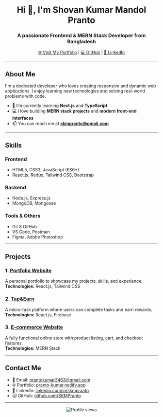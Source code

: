<h1 align="center">Hi 👋, I'm Shovan Kumar Mandol Pranto</h1>
<h3 align="center">A passionate Frontend & MERN Stack Developer from Bangladesh</h3>

<p align="center">
  <a href="https://pranto-kumar.netlify.app/" target="_blank">🌐 Visit My Portfolio</a> |
  <a href="https://github.com/SKMPranto" target="_blank">💻 GitHub</a> |
  <a href="[https://www.linkedin.com/in/skmpranto](https://www.linkedin.com/in/pranto-kumar-/)" target="_blank">🔗 LinkedIn</a>
</p>

---

## About Me
I'm a dedicated developer who loves creating responsive and dynamic web applications. I enjoy learning new technologies and solving real-world problems with code.  

- 🌱 I’m currently learning **Next.js** and **TypeScript**  
- 💻 I love building **MERN stack projects** and **modern front-end interfaces**  
- 📫 You can reach me at **skmpranto@gmail.com**  

---

## Skills

### Frontend
- HTML5, CSS3, JavaScript (ES6+)
- React.js, Redux, Tailwind CSS, Bootstrap

### Backend
- Node.js, Express.js
- MongoDB, Mongoose

### Tools & Others
- Git & GitHub
- VS Code, Postman
- Figma, Adobe Photoshop

---

## Projects

### 1. [Portfolio Website](https://pranto-kumar.netlify.app/)
A personal portfolio to showcase my projects, skills, and experience.  
**Technologies:** React.js, Tailwind CSS

### 2. [Tap&Earn](https://tap-and-earn-258dd.web.app/)
A micro-task platform where users can complete tasks and earn rewards.  
**Technologies:** React.js, Firebase

### 3. [E-commerce Website](#)
A fully functional online store with product listing, cart, and checkout features.  
**Technologies:** MERN Stack  

---

## Contact Me
- 📧 Email: prantokumar3463@gmail.com 
- 🌐 Portfolio: [pranto-kumar.netlify.app](https://pranto-kumar.netlify.app/)  
- 💼 LinkedIn: [linkedin.com/in/skmpranto](https://www.linkedin.com/in/pranto-kumar-/)  
- 🐱 GitHub: [github.com/SKMPranto](https://github.com/SKMPranto)  

---

<p align="center">
  <img src="https://komarev.com/ghpvc/?username=skmpranto&label=Profile%20views&color=0e75b6&style=flat" alt="Profile views"/>
</p>

